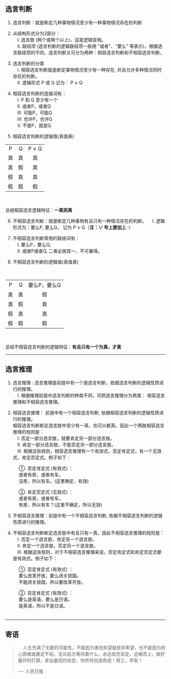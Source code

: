 ## __选言判断__

1) 选言判断：就是断定几种事物情况至少有一种事物情况存在的判断

2) 从结构形式分为2部分：<br>
　Ⅰ. 选言肢 (两个或两个以上)，这是逻辑变相。<br>
　Ⅱ. 联结项 (选言判断的逻辑联结项一般用 "或者"、"要么" 等表示)，根据选言联结项的不同，选言判断又可分为两种：相容选言判断和不相容选言判断。<br>

3) 选言判断的分类<br>
　Ⅰ. 相容选言判断就是断定事物情况至少有一种存在, 并且允许多种情况同时存在的判断。<br> 
　Ⅱ. 逻辑形式 P 或 Q 记为： P ∨ Q

4) 相容选言判断的连接词有：<br>
　Ⅰ. P 和 Q 至少有一个<br>
　Ⅱ. 或者P，或者Q<br>
　Ⅲ. 可能P，可能Q<br>
　Ⅳ. 也许P，也许Q<br>
　Ⅴ. 不是P，就是Q<br>

5) 相容选言判断的逻辑值(真值表) <br>

<table>
<tr>
<td align=center>P</td>
<td align=center>Q</td>
<td align=center>P ∨ Q</td>
</tr>
<tr>
<td align=center>真</td>
<td align=center>真</td>
<td align=center>真</td>
</tr>
<tr>
<td align=center>真</td>
<td align=center>假</td>
<td align=center>真</td>
</tr>
<tr>
<td align=center>假</td>
<td align=center>真</td>
<td align=center>真</td>
</tr>
<tr>
<td align=center>假</td>
<td align=center>假</td>
<td align=center>假</td>
</tr>
</table>
<br>

总结相容选言逻辑特征：__一真则真__

6) 不相容选言判断：就是断定几种事物有且只有一种情况存在的判断。
　Ⅰ. 逻辑形式为：要么P,  要么Q， 记为 P ∨ Q（__注：∨ 号上要加上 ·__）

7) 不相容选言判断常用的联结词有：<br>
　Ⅰ. 要么P，要么Q;<br>
　Ⅱ. 或者P或者Q, 二者必居其一，不可兼得。<br>

8) 不相容选言判断的逻辑值(真值表)
<br>
<table>
<tr>
<td align=center>P</td>
<td align=center>Q</td>
<td align=center>要么P，要么Q</td>
</tr>
<tr>
<td align=center>真</td>
<td align=center>真</td>
<td align=center>假</td>
</tr>
<tr>
<td align=center>真</td>
<td align=center>假</td>
<td align=center>真</td>
</tr>
<tr>
<td align=center>假</td>
<td align=center>真</td>
<td align=center>真</td>
</tr>
<tr>
<td align=center>假</td>
<td align=center>假</td>
<td align=center>假</td>
</tr>
</table>
<br>

总结不相容选言判断的逻辑特征：__有且只有一个为真，才真__

---
## __选言推理__

1) 选言推理 : 选言推理是前提中有一个是选言判断，依据选言判断的逻辑性质进行的推理。<br>
　Ⅰ. 根据推理前提中选言判断的种类不同，可把选言推理分为两类： 相容选言推理和不相容选言推理。

2) 相容选言推理： 前提中有一个相容选言判断, 依据相容选言判断的逻辑性质进行的推理。<br>
相容选言判断断定选言肢中至少有一真，也可以都真。因此一个两肢相容选言推理的规则是：<br>
　Ⅰ. 否定一部分选言肢，就要肯定另一部分选言肢。<br>
　Ⅱ. 肯定一部分选言肢，不能否定另一部分选言肢。<br>
　Ⅲ. 根据这些规则，相容选言推理有一个有效式，否定肯定式，有一个无效式，肯定否定式。例子如下： <br>

　　　①. 否定肯定式 (有效式) ：<br>
　　　或者有房，或者有车。<br>
　　　没房，所以有车。(这里确定，有效)<br>

　　　②. 肯定否定式 (无效式) ：<br>
　　　或者有房，或者有车。<br>
　　　有房，所以有车？(这里不确定，所以无效)<br>

3) 不相容选言推理：前提中有一个不相容选言判断, 依据不相容选言判断的逻辑性质进行的推理。

4) 不相容选言判断断定选言肢中有且只有一真，因此不相容选言推理的规则是：<br>
　Ⅰ. 否定一个选言肢，肯定另一个选言肢。<br>
　Ⅱ. 肯定一个选言肢，否定另一个选言肢。<br>
　Ⅲ. 根据这些规则，对于不相容选言推理来说。否定肯定式和肯定否定式都是有效式。例子如下：<br>

　　　①. 否定肯定式 (有效式) ：<br>
　　　要么改革开放，要么闭关锁国。<br>
　　　不能闭关锁国，所以要改革开放。<br>

　　　②. 否定肯定式 (有效式) ：<br>
　　　要么是英语，要么是日语。<br>
　　　是英语，所以不是日语。<br>
　

---
## __寄语__

> &nbsp;&nbsp;&nbsp;&nbsp;人生充满了无数的可能性。不能因为害怕失望就放弃希望，也不能因为担心困难就裹足不前。无论前方等待着什么，永远信念坚定，迎难而上，做好最坏的打算，拿出最佳的状态，你终将创造奇迹！周三，早安！
> 
>  --- 人民日报